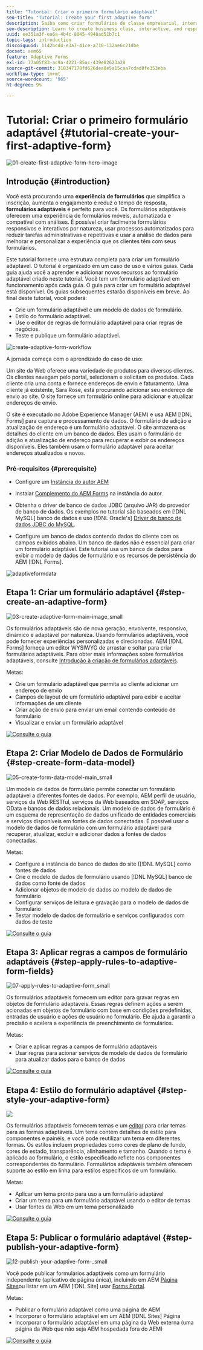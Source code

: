 ```yaml
---
title: "Tutorial: Criar o primeiro formulário adaptável"
seo-title: "Tutorial: Create your first adaptive form"
description: Saiba como criar formulários de classe empresarial, interativos e responsivos.
seo-description: Learn to create business class, interactive, and responsive forms.
uuid: ee351a3f-ea6a-4b4c-8045-4948ad51b7c1
topic-tags: introduction
discoiquuid: 1142bcd4-e3a7-41ce-a710-132ae6c21dbe
docset: aem65
feature: Adaptive Forms
exl-id: 77a05f83-ac9a-4221-85ac-439e82623a28
source-git-commit: 318347178fd626dea8e5a15caa7cdad8fe353eba
workflow-type: tm+mt
source-wordcount: '965'
ht-degree: 9%

---
```


# Tutorial: Criar o primeiro formulário adaptável {#tutorial-create-your-first-adaptive-form}

![01-create-first-adaptive-form-hero-image](assets/01-create-first-adaptive-form-hero-image.png)

## Introdução {#introduction}

Você está procurando uma **experiência de formulários** que simplifica a inscrição, aumenta o engajamento e reduz o tempo de resposta, **formulários adaptáveis** é perfeito para você. Os formulários adaptáveis oferecem uma experiência de formulários móveis, automatizada e compatível com análises. É possível criar facilmente formulários responsivos e interativos por natureza, usar processos automatizados para reduzir tarefas administrativas e repetitivas e usar a análise de dados para melhorar e personalizar a experiência que os clientes têm com seus formulários.

Este tutorial fornece uma estrutura completa para criar um formulário adaptável. O tutorial é organizado em um caso de uso e vários guias. Cada guia ajuda você a aprender e adicionar novos recursos ao formulário adaptável criado neste tutorial. Você tem um formulário adaptável em funcionamento após cada guia. O guia para criar um formulário adaptável está disponível. Os guias subsequentes estarão disponíveis em breve. Ao final deste tutorial, você poderá:

* Crie um formulário adaptável e um modelo de dados de formulário.
* Estilo do formulário adaptável.
* Use o editor de regras de formulário adaptável para criar regras de negócios.
* Teste e publique um formulário adaptável.

![create-adaptive-form-workflow](assets/create-daptive-form-workflow.png)

A jornada começa com o aprendizado do caso de uso:

Um site da Web oferece uma variedade de produtos para diversos clientes. Os clientes navegam pelo portal, selecionam e solicitam os produtos. Cada cliente cria uma conta e fornece endereços de envio e faturamento. Uma cliente já existente, Sara Rose, está procurando adicionar seu endereço de envio ao site. O site fornece um formulário online para adicionar e atualizar endereços de envio.

O site é executado no Adobe Experience Manager (AEM) e usa AEM [!DNL Forms] para captura e processamento de dados. O formulário de adição e atualização de endereço é um formulário adaptável. O site armazena os detalhes do cliente em um banco de dados. Eles usam o formulário de adição e atualização de endereço para recuperar e exibir os endereços disponíveis. Eles também usam o formulário adaptável para aceitar endereços atualizados e novos.

### Pré-requisitos {#prerequisite}

* Configure um [Instância do autor AEM](https://experienceleague.adobe.com/docs/experience-manager-65/deploying/deploying/deploy.html#author-and-publish-installs)
* Instalar [Complemento do AEM Forms](../../forms/using/installing-configuring-aem-forms-osgi.md) na instância do autor.
* Obtenha o driver de banco de dados JDBC (arquivo JAR) do provedor de banco de dados. Os exemplos no tutorial são baseados em [!DNL MySQL] banco de dados e uso [!DNL Oracle's] [Driver de banco de dados JDBC do MySQL](https://dev.mysql.com/downloads/connector/j/5.1.html).

* Configure um banco de dados contendo dados do cliente com os campos exibidos abaixo. Um banco de dados não é essencial para criar um formulário adaptável. Este tutorial usa um banco de dados para exibir o modelo de dados de formulário e os recursos de persistência do AEM [!DNL Forms].

![adaptiveformdata](assets/adaptiveformdata.png)

## Etapa 1: Criar um formulário adaptável {#step-create-an-adaptive-form}

![03-create-adaptive-form-main-image_small](assets/03-create-adaptive-form-main-image_small.png)

Os formulários adaptáveis são de nova geração, envolvente, responsivo, dinâmico e adaptável por natureza. Usando formulários adaptáveis, você pode fornecer experiências personalizadas e direcionadas. AEM [!DNL Forms] forneça um editor WYSIWYG de arrastar e soltar para criar formulários adaptáveis. Para obter mais informações sobre formulários adaptáveis, consulte [Introdução à criação de formulários adaptáveis](../../forms/using/introduction-forms-authoring.md).

Metas:

* Crie um formulário adaptável que permita ao cliente adicionar um endereço de envio
* Campos de layout de um formulário adaptável para exibir e aceitar informações de um cliente
* Criar ação de envio para enviar um email contendo conteúdo de formulário
* Visualizar e enviar um formulário adaptável

[![Consulte o guia](https://helpx.adobe.com/content/dam/help/en/marketing-cloud/how-to/digital-foundation/_jcr_content/main-pars/image_1250343773/see-the-guide-sm.png)](create-adaptive-form.md)

## Etapa 2: Criar Modelo de Dados de Formulário {#step-create-form-data-model}

![05-create-form-data-model-main_small](assets/05-create-form-data-model-main_small.png)

Um modelo de dados de formulário permite conectar um formulário adaptável a diferentes fontes de dados. Por exemplo, AEM perfil de usuário, serviços da Web RESTful, serviços da Web baseados em SOAP, serviços OData e bancos de dados relacionais. Um modelo de dados de formulário é um esquema de representação de dados unificado de entidades comerciais e serviços disponíveis em fontes de dados conectadas. É possível usar o modelo de dados de formulário com um formulário adaptável para recuperar, atualizar, excluir e adicionar dados a fontes de dados conectadas.

Metas:

* Configure a instância do banco de dados do site ([!DNL MySQL] como fontes de dados
* Crie o modelo de dados de formulário usando [!DNL MySQL] banco de dados como fonte de dados
* Adicionar objetos de modelo de dados ao modelo de dados de formulário
* Configurar serviços de leitura e gravação para o modelo de dados de formulário
* Testar modelo de dados de formulário e serviços configurados com dados de teste

[![Consulte o guia](https://helpx.adobe.com/content/dam/help/en/marketing-cloud/how-to/digital-foundation/_jcr_content/main-pars/image_1250343773/see-the-guide-sm.png)](create-form-data-model.md)

## Etapa 3: Aplicar regras a campos de formulário adaptáveis {#step-apply-rules-to-adaptive-form-fields}

![07-apply-rules-to-adaptive-form_small](assets/07-apply-rules-to-adaptive-form_small.png)

Os formulários adaptáveis fornecem um editor para gravar regras em objetos de formulário adaptáveis. Essas regras definem ações a serem acionadas em objetos de formulário com base em condições predefinidas, entradas de usuário e ações de usuário no formulário. Ele ajuda a garantir a precisão e acelera a experiência de preenchimento de formulários.

Metas:

* Criar e aplicar regras a campos de formulário adaptáveis
* Usar regras para acionar serviços de modelo de dados de formulário para atualizar dados para o banco de dados

[![Consulte o guia](https://helpx.adobe.com/content/dam/help/en/marketing-cloud/how-to/digital-foundation/_jcr_content/main-pars/image_1250343773/see-the-guide-sm.png)](apply-rules-to-adaptive-form-fields.md)

## Etapa 4: Estilo do formulário adaptável {#step-style-your-adaptive-form}

![](/help/forms/using/assets/09-style-your-adaptive-form-small.png)

Os formulários adaptáveis fornecem temas e um [editor](../../forms/using/themes.md) para criar temas para as formas adaptáveis. Um tema contém detalhes de estilo para componentes e painéis, e você pode reutilizar um tema em diferentes formas. Os estilos incluem propriedades como cores de plano de fundo, cores de estado, transparência, alinhamento e tamanho. Quando o tema é aplicado ao formulário, o estilo especificado reflete nos componentes correspondentes do formulário. Formulários adaptáveis também oferecem suporte ao estilo em linha para estilos específicos de um formulário.

Metas:

* Aplicar um tema pronto para uso a um formulário adaptável
* Criar um tema para um formulário adaptável usando o editor de temas
* Usar fontes da Web em um tema personalizado

[![Consulte o guia](https://helpx.adobe.com/content/dam/help/en/marketing-cloud/how-to/digital-foundation/_jcr_content/main-pars/image_1250343773/see-the-guide-sm.png)](style-your-adaptive-form.md)

## Etapa 5: Publicar o formulário adaptável {#step-publish-your-adaptive-form}

![12-publish-your-adaptive-form-_small](assets/12-publish-your-adaptive-form-_small.png)

Você pode publicar formulários adaptáveis como um formulário independente (aplicativo de página única), incluindo em AEM [Página Sites](/help/forms/using/embed-adaptive-form-aem-sites.md)ou listar em um AEM [!DNL Site] usar [Forms Portal](../../forms/using/introduction-publishing-forms.md).

Metas:

* Publicar o formulário adaptável como uma página de AEM
* Incorporar o formulário adaptável em um AEM [!DNL Sites] Página
* Incorporar o formulário adaptável em uma página da Web externa (uma página da Web que não seja AEM hospedada fora do AEM)

[![Consulte o guia](https://helpx.adobe.com/content/dam/help/en/marketing-cloud/how-to/digital-foundation/_jcr_content/main-pars/image_1250343773/see-the-guide-sm.png)](publish-your-adaptive-form.md)
